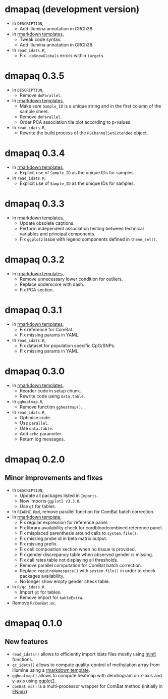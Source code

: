 # dmapaq (development version)

* In `DESCRIPTION`,
    + Add Illumina annotation in GRCh38.
* In [rmarkdown templates](inst/rmarkdown/templates),
    + Tweak code syntax.
    + Add Illumina annotation in GRCh38.
* In `read_idats.R`,
    + Fix `.doSnowGlobals` errors within `targets`.

# dmapaq 0.3.5

* In `DESCRIPTION`,
    + Remove `doParallel`.
* In [rmarkdown templates](inst/rmarkdown/templates),
    + Make sure `Sample_ID` is a unique string and in the first column of the sample sheet.
    + Remove `doParallel`.
    + Order PCA association tile plot according to p-values.
* In `read_idats.R`,
    + Rewrite the build process of the `RGChannelSetExtended` object.

# dmapaq 0.3.4

* In [rmarkdown templates](inst/rmarkdown/templates),
    + Explicit use of `Sample_ID` as the unique IDs for samples.
* In `read_idats.R`,
    + Explicit use of `Sample_ID` as the unique IDs for samples.

# dmapaq 0.3.3

* In [rmarkdown templates](inst/rmarkdown/templates),
    + Update obsolete captions.
    + Perform independent association testing between technical variables and principal components.
    + Fix `ggplot2` issue with legend components defined in `theme_set()`.

# dmapaq 0.3.2

* In [rmarkdown templates](inst/rmarkdown/templates),
    + Remove unnecessary lower condition for outliers.
    + Replace underscore with dash.
    + Fix PCA section.

# dmapaq 0.3.1

* In [rmarkdown templates](inst/rmarkdown/templates),
    + Fix reference for ComBat.
    + Fix missing params in YAML.
* In `read_idats.R`,
    + Fix dataset for population specific CpG/SNPs.
    + Fix missing params in YAML.

# dmapaq 0.3.0

* In [rmarkdown templates](inst/rmarkdown/templates),
    + Reorder code in setup chunk.
    + Rewrite code using `data.table`.
* In `ggheatmap.R`,
    + Remove function `ggheatmap()`.
* In `read_idats.R`,
    + Optimise code.
    + Use `parallel`.
    + Use `data.table`.
    + Add `echo` parameter.
    + Return log messages.

# dmapaq 0.2.0

## Minor improvements and fixes

* In `DESCRIPTION`, 
    + Update all packages listed in `Imports`.
    + Now imports `ggplot2 v3.3.0`.
    + Use `gt` for tables.
* In `README.Rmd`, remove parallel function for ComBat batch correction.
* In [rmarkdown template](inst/rmarkdown/templates/qc_idats/skeleton/skeleton.Rmd),
    + Fix regular expression for reference panel.
    + Fix library availability check for cordbloodcombined reference panel.
    + Fix misplaced parenthesis around calls to `system.file()`.
    + Fix missing probe id in beta matrix output.
    + Fix missing prefix.
    + Fix cell composition section when no tissue is provided.
    + Fix gender discrepancy table when observed gender is missing.
    + Fix call rates table not displaying all thresholds.
    + Remove parallel computation for ComBat batch correction.
    + Replace `requireNamespace()` with `system.file()` in order to check packages availability.
    + No longer show empty gender check table.
* In `R/qc_idats.R`.
    + Import `gt` for tables.
    + Remove import for `kableExtra`.
* Remove `R/ComBat.mc`.

# dmapaq 0.1.0

## New features

* `read_idats()` allows to efficiently import idats files mostly 
    using [minfi](https://bioconductor.org/packages/minfi/) functions.
* `qc_idats()` allows to compute quality-control of methylation array from Illumina 
    using a [rmarkdown template](inst/rmarkdown/templates/qc_idats/skeleton/skeleton.Rmd).
* `ggheatmap()` allows to compute heatmap with dendrogram on x-axis and y-axis 
    using [ggplot2](https://ggplot2.tidyverse.org/).
* `ComBat.mc()` is a multi-processor wrapper for ComBat method 
    (initially in [ENmix](https://bioconductor.org/packages/ENmix/)).
